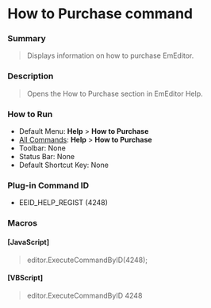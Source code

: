 # How to Purchase command

### Summary

> Displays information on how to purchase EmEditor.

### Description

> Opens the How to Purchase section in EmEditor Help.

### How to Run

- Default Menu: **Help** \> **How to Purchase**
- [All Commands](../tools/all_commands): **Help** >
**How to Purchase**
- Toolbar: None
- Status Bar: None
- Default Shortcut Key: None

### Plug-in Command ID

- EEID\_HELP\_REGIST (4248)

### Macros

#### \[JavaScript\]

> editor.ExecuteCommandByID(4248);

#### \[VBScript\]

> editor.ExecuteCommandByID 4248
